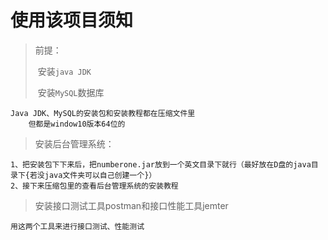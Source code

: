 # 使用该项目须知

> 前提：
>
> ​	安装`java JDK`
>
> ​	安装`MySQL`数据库

```
Java JDK、MySQL的安装包和安装教程都在压缩文件里
	但都是window10版本64位的
```

> 安装后台管理系统：	

```
1、把安装包下下来后，把numberone.jar放到一个英文目录下就行（最好放在D盘的java目录下{若没java文件夹可以自己创建一个}）
2、接下来压缩包里的查看后台管理系统的安装教程
```

> 安装接口测试工具postman和接口性能工具jemter

```
用这两个工具来进行接口测试、性能测试
```

